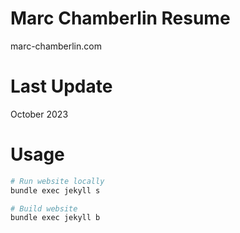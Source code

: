 # Marc Chamberlin Resume
  marc-chamberlin.com

# Last Update
  October 2023

# Usage
```sh
# Run website locally
bundle exec jekyll s

# Build website
bundle exec jekyll b
```
